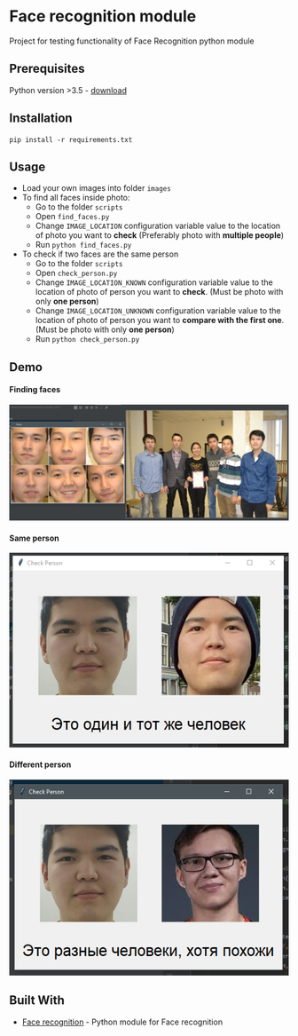 # Face recognition module

Project for testing functionality of Face Recognition python module

## 

## Prerequisites

Python version >3.5 - [download](https://www.python.org/downloads/)

## Installation

```
pip install -r requirements.txt
```

## Usage

* Load your own images into folder `images`
* To find all faces inside photo:
    * Go to the folder `scripts`
    * Open `find_faces.py`
    * Change `IMAGE_LOCATION` configuration variable value to the location of photo 
    you want to **check** (Preferably photo with **multiple people**)
    * Run `python find_faces.py`
* To check if two faces are the same person
    * Go to the folder `scripts`
    * Open `check_person.py`
    * Change `IMAGE_LOCATION_KNOWN` configuration variable value to the location of photo of person 
    you want to **check**. (Must be photo with only **one person**)
    * Change `IMAGE_LOCATION_UNKNOWN` configuration variable value to the location of photo of person 
    you want to **compare with the first one**. (Must be photo with only **one person**)
    * Run `python check_person.py` 
    
## Demo

#### Finding faces
![Faces](demo/faces.png)

#### Same person
![Same](demo/same.png)

#### Different person
![Different](demo/different.png)

## Built With

* [Face recognition](https://github.com/ageitgey/face_recognition) - Python module for Face recognition